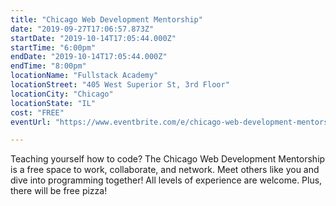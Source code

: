 ```yaml
---
title: "Chicago Web Development Mentorship"
date: "2019-09-27T17:06:57.873Z"
startDate: "2019-10-14T17:05:44.000Z"
startTime: "6:00pm"
endDate: "2019-10-14T17:05:44.000Z"
endTime: "8:00pm"
locationName: "Fullstack Academy"
locationStreet: "405 West Superior St, 3rd Floor"
locationCity: "Chicago"
locationState: "IL"
cost: "FREE"
eventUrl: "https://www.eventbrite.com/e/chicago-web-development-mentorship-tickets-69014703837"

---
```


Teaching yourself how to code? The Chicago Web Development Mentorship is a free space to work, collaborate, and network. Meet others like you and dive into programming together! All levels of experience are welcome. Plus, there will be free pizza!

